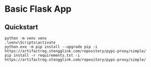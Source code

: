 # Basic Flask App

## Quickstart

```shell
python -m venv venv
.\venv\Scripts\activate
python.exe -m pip install --upgrade pip -i https://artifactreg.stengglink.com/repository/pypi-proxy/simple/
pip install -r requirements.txt -i https://artifactreg.stengglink.com/repository/pypi-proxy/simple/

```

